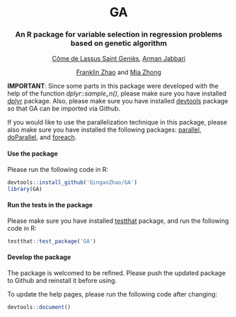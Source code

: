 <div align=center>

# GA
### An R package for variable selection in regression problems based on genetic algorithm
[C&#244;me de Lassus Saint Geni&#232;s](https://github.com/ComedeLassus),  [Arman Jabbari](https://github.com/arm4nn)

[Franklin Zhao](http://franklinzhao.top) and [Mia Zhong](https://github.com/Mia-Zhong)

<div align=left>

**IMPORTANT**: Since some parts in this package were developed with the help of the function *dplyr::sample_n()*, please make sure you have installed [dplyr](https://www.r-pkg.org/pkg/dplyr) package. Also, please make sure you have installed [devtools](https://www.r-pkg.org/pkg/devtools) package so that GA can be imported via Github.

If you would like to use the parallelization technique in this package, please also make sure you have installed the following packages: [parallel](http://stat.ethz.ch/R-manual/R-devel/library/parallel/doc/parallel.pdf), [doParallel](https://www.r-pkg.org/pkg/doParallel), and [foreach](https://www.r-pkg.org/pkg/foreach).

#### Use the package
Please run the following code in R:
``` r
devtools::install_github('QinganZhao/GA')
library(GA)
```

#### Run the tests in the package
Please make sure you have installed [testthat](https://www.r-pkg.org/pkg/testthat) package, and run the following code in R:
``` r
testthat::test_package('GA')
```

#### Develop the package
The package is welcomed to be refined. Please push the updated package to Github and reinstall it before using.

To update the help pages, please run the following code after changing:
``` r
devtools::document()
```
